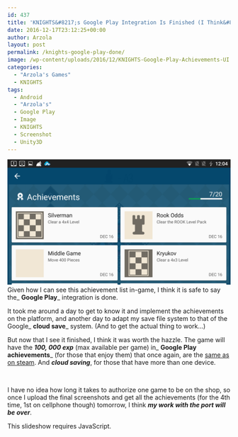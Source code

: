 ```yaml
---
id: 437
title: 'KNIGHTS&#8217;s Google Play Integration Is Finished (I Think&#8230;)'
date: 2016-12-17T23:12:25+00:00
author: Arzola
layout: post
permalink: /knights-google-play-done/
image: /wp-content/uploads/2016/12/KNIGHTS-Google-Play-Achievements-UI.png
categories:
  - "Arzola's Games"
  - KNIGHTS
tags:
  - Android
  - "Arzola's"
  - Google Play
  - Image
  - KNIGHTS
  - Screenshot
  - Unity3D
---
```

[<img class="size-large wp-image-438 alignleft" src="/images/posts/2016/12/KNIGHTS-Google-Play-Achievements-UI.png" alt=""   />](/images/posts/2016/12/KNIGHTS-Google-Play-Achievements-UI.png)Given how I can see this achievement list in-game, I think it is safe to say the_ **Google Play**_ integration is done.

It took me around a day to get to know it and implement the achievements on the platform, and another day to adapt my save file system to that of the Google_ **cloud save**_ system. (And to get the actual thing to work&#8230;)

But now that I see it finished, I think it was worth the hazzle. The game will have the _**100, 000 exp**_ (max available per game) in_ **Google Play achievements**_ (for those that enjoy them) that once again, are the [same as on steam](/devblog/knights-steam-achievements/). And _**cloud saving**_, for those that have more than one device.

&nbsp;

I have no idea how long it takes to authorize one game to be on the shop, so once I upload the final screenshots and get all the achievements (for the 4th time, 1st on cellphone though) tomorrow, I think _**my work with the port will be over**_.

<p class="jetpack-slideshow-noscript robots-nocontent">
  This slideshow requires JavaScript.
</p>

<div id="gallery-437-1-slideshow" class="slideshow-window jetpack-slideshow slideshow-black" data-trans="fade" data-autostart="1" data-gallery="[{&quot;src&quot;:&quot;http:\/\/heisarzola-com.stackstaging.com\/devblog\/wp-content\/uploads\/2016\/12\/KNIGHTS-Achievement-Unlocked.png&quot;,&quot;id&quot;:&quot;442&quot;,&quot;title&quot;:&quot;KNIGHTS Achievement Unlocked&quot;,&quot;alt&quot;:&quot;&quot;,&quot;caption&quot;:&quot;Achievement Unlock&quot;,&quot;itemprop&quot;:&quot;image&quot;},{&quot;src&quot;:&quot;http:\/\/heisarzola-com.stackstaging.com\/devblog\/wp-content\/uploads\/2016\/12\/KNIGHTS-Achievement-Example.png&quot;,&quot;id&quot;:&quot;441&quot;,&quot;title&quot;:&quot;KNIGHTS Achievement Example&quot;,&quot;alt&quot;:&quot;&quot;,&quot;caption&quot;:&quot;Achievement Display&quot;,&quot;itemprop&quot;:&quot;image&quot;},{&quot;src&quot;:&quot;http:\/\/heisarzola-com.stackstaging.com\/devblog\/wp-content\/uploads\/2016\/12\/KNIGHTS-View-All-Achievements.png&quot;,&quot;id&quot;:&quot;440&quot;,&quot;title&quot;:&quot;KNIGHTS View All Achievements&quot;,&quot;alt&quot;:&quot;&quot;,&quot;caption&quot;:&quot;The Achievement Itself&quot;,&quot;itemprop&quot;:&quot;image&quot;}]" itemscope itemtype="https://schema.org/ImageGallery">
</div>

<!-- AddThis Advanced Settings generic via filter on the_content -->

<!-- AddThis Share Buttons generic via filter on the_content -->